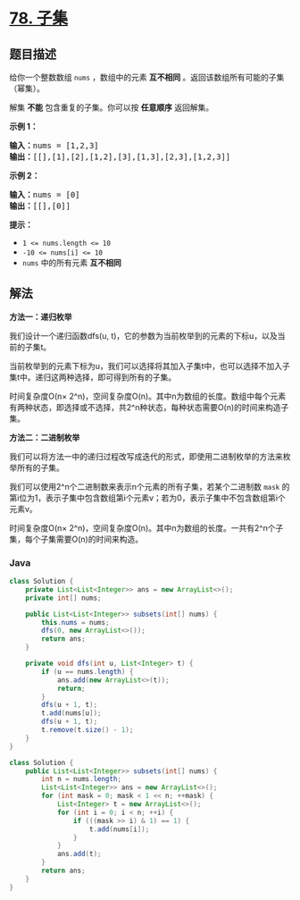 # [78. 子集](https://leetcode.cn/problems/subsets)

## 题目描述

<p>给你一个整数数组 <code>nums</code> ，数组中的元素 <strong>互不相同</strong> 。返回该数组所有可能的子集（幂集）。</p>

<p>解集 <strong>不能</strong> 包含重复的子集。你可以按 <strong>任意顺序</strong> 返回解集。</p>



<p><strong>示例 1：</strong></p>

<pre>
<strong>输入：</strong>nums = [1,2,3]
<strong>输出：</strong>[[],[1],[2],[1,2],[3],[1,3],[2,3],[1,2,3]]
</pre>

<p><strong>示例 2：</strong></p>

<pre>
<strong>输入：</strong>nums = [0]
<strong>输出：</strong>[[],[0]]
</pre>



<p><strong>提示：</strong></p>

<ul>
	<li><code>1 <= nums.length <= 10</code></li>
	<li><code>-10 <= nums[i] <= 10</code></li>
	<li><code>nums</code> 中的所有元素 <strong>互不相同</strong></li>
</ul>

## 解法

**方法一：递归枚举**

我们设计一个递归函数dfs(u, t)，它的参数为当前枚举到的元素的下标u，以及当前的子集t。

当前枚举到的元素下标为u，我们可以选择将其加入子集t中，也可以选择不加入子集t中。递归这两种选择，即可得到所有的子集。

时间复杂度O(n× 2^n)，空间复杂度O(n)。其中n为数组的长度。数组中每个元素有两种状态，即选择或不选择，共2^n种状态，每种状态需要O(n)的时间来构造子集。

**方法二：二进制枚举**

我们可以将方法一中的递归过程改写成迭代的形式，即使用二进制枚举的方法来枚举所有的子集。

我们可以使用2^n个二进制数来表示n个元素的所有子集，若某个二进制数 `mask` 的第i位为1，表示子集中包含数组第i个元素v；若为0，表示子集中不包含数组第i个元素v。

时间复杂度O(n× 2^n)，空间复杂度O(n)。其中n为数组的长度。一共有2^n个子集，每个子集需要O(n)的时间来构造。

### **Java**

```java
class Solution {
    private List<List<Integer>> ans = new ArrayList<>();
    private int[] nums;

    public List<List<Integer>> subsets(int[] nums) {
        this.nums = nums;
        dfs(0, new ArrayList<>());
        return ans;
    }

    private void dfs(int u, List<Integer> t) {
        if (u == nums.length) {
            ans.add(new ArrayList<>(t));
            return;
        }
        dfs(u + 1, t);
        t.add(nums[u]);
        dfs(u + 1, t);
        t.remove(t.size() - 1);
    }
}
```

```java
class Solution {
    public List<List<Integer>> subsets(int[] nums) {
        int n = nums.length;
        List<List<Integer>> ans = new ArrayList<>();
        for (int mask = 0; mask < 1 << n; ++mask) {
            List<Integer> t = new ArrayList<>();
            for (int i = 0; i < n; ++i) {
                if (((mask >> i) & 1) == 1) {
                    t.add(nums[i]);
                }
            }
            ans.add(t);
        }
        return ans;
    }
}
```
